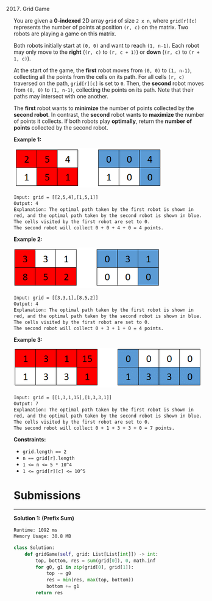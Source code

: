 2017. Grid Game

You are given a **0-indexed** 2D array `grid` of size `2 x n`, where `grid[r][c]` represents the number of points at position `(r, c)` on the matrix. Two robots are playing a game on this matrix.

Both robots initially start at `(0, 0)` and want to reach `(1, n-1)`. Each robot may only move to the **right** (`(r, c)` to `(r, c + 1)`) or **down** (`(r, c)` to `(r + 1, c)`).

At the start of the game, the **first** robot moves from `(0, 0)` to `(1, n-1)`, collecting all the points from the cells on its path. For all cells `(r, c)` traversed on the path, `grid[r][c]` is set to `0`. Then, the **second** robot moves from `(0, 0)` to `(1, n-1)`, collecting the points on its path. Note that their paths may intersect with one another.

The **first** robot wants to **minimize** the number of points collected by the **second robot**. In contrast, the **second** robot wants to **maximize** the number of points it collects. If both robots play **optimally**, return the **number of points** collected by the second robot.

 

**Example 1:**

![2017_a1.png](img/2017_a1.png)
```
Input: grid = [[2,5,4],[1,5,1]]
Output: 4
Explanation: The optimal path taken by the first robot is shown in red, and the optimal path taken by the second robot is shown in blue.
The cells visited by the first robot are set to 0.
The second robot will collect 0 + 0 + 4 + 0 = 4 points.
```

**Example 2:**

![2017_a2.png](img/2017_a2.png)
```
Input: grid = [[3,3,1],[8,5,2]]
Output: 4
Explanation: The optimal path taken by the first robot is shown in red, and the optimal path taken by the second robot is shown in blue.
The cells visited by the first robot are set to 0.
The second robot will collect 0 + 3 + 1 + 0 = 4 points.
```

**Example 3:**

![2017_a3.png](img/2017_a3.png)
```
Input: grid = [[1,3,1,15],[1,3,3,1]]
Output: 7
Explanation: The optimal path taken by the first robot is shown in red, and the optimal path taken by the second robot is shown in blue.
The cells visited by the first robot are set to 0.
The second robot will collect 0 + 1 + 3 + 3 + 0 = 7 points.
```

**Constraints:**

* `grid.length == 2`
* `n == grid[r].length`
* `1 <= n <= 5 * 10^4`
* `1 <= grid[r][c] <= 10^5`

# Submissions
---
**Solution 1: (Prefix Sum)**
```
Runtime: 1092 ms
Memory Usage: 30.8 MB
```
```python
class Solution:
    def gridGame(self, grid: List[List[int]]) -> int:
        top, bottom, res = sum(grid[0]), 0, math.inf
        for g0, g1 in zip(grid[0], grid[1]):
            top -= g0
            res = min(res, max(top, bottom))
            bottom += g1
        return res
```
